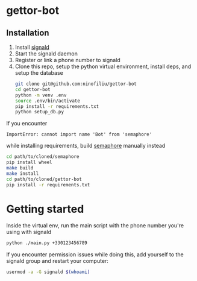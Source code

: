 # gettor-bot

## Installation

1. Install [signald](https://signald.org/)
2. Start the signald daemon
3. Register or link a phone number to signald
4. Clone this repo, setup the python virtual environment, install deps, and setup the database
   ```sh
   git clone git@github.com:ninofiliu/gettor-bot
   cd gettor-bot
   python -m venv .env
   source .env/bin/activate
   pip install -r requirements.txt
   python setup_db.py
   ```

If you encounter

```
ImportError: cannot import name 'Bot' from 'semaphore'
```

while installing requirements, build [semaphore](https://github.com/lwesterhof/semaphore) manually instead

```sh
cd path/to/cloned/semaphore
pip install wheel
make build
make install
cd path/to/cloned/gettor-bot
pip install -r requirements.txt
```

# Getting started

Inside the virtual env, run the main script with the phone number you're using with signald

```sh
python ./main.py +330123456789
```

If you encounter permission issues while doing this, add yourself to the signald group and restart your computer:

```sh
usermod -a -G signald $(whoami)
```
